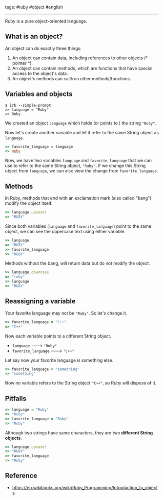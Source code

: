 tags: #ruby #object #english

<hr />

Ruby is a pure object-oriented language.

## What is an object?
An object can do exactly three things:
1. An object can contain data, including references to other objects (* pointer *).
2. An object can contain methods, which are functions that have special access to the object's data.
3. An object's methods can call/run other methods/functions.

## Variables and objects
```shell
$ irb --simple-prompt
>> language = "Ruby"
=> Ruby
```

We created an object `language` which holds (or points to ) the string `"Ruby"`.

Now let's create another variable and let it refer to the same String object as `language`.

```rb
>> favorite_language = language
=> Ruby
```

Now, we have two variables `language` and `favorite_language` that we can use to refer to the same String object, `"Ruby"`. If we change this String object from `language`, we can also view the change from `favorite_language`.

## Methods
In Ruby, methods that end with an exclamation mark (also called "bang") modify the object itself.

```rb
>> language.upcase!
=> "RUBY"
```

Since both variables (`language` and `favorite_language`) point to the same object, we can see the uppercase text using either variable.
```rb
>> language
=> "RUBY"
>> favorite_language
=> "RUBY"
```

Methods without the bang, will return data but do not modify the object.
```rb
>> language.downcase
=> "ruby"
>> language
=> "RUBY"
```

## Reassigning a variable
Your favorite language may not be `"Ruby"`. So let's change it.
```rb
>> favorite_language = "C++"
=> "C++"
```

Now each variable points to a different String object.
- `language` ---> `"Ruby"`
- `favorite_language` ---> `"C++"`

Let say now your favorite language is something else.
```rb
>> favorite_language = "something"
=> "something"
```

Now no variable refers to the String object `"C++"`, so Ruby will dispose of it.

## Pitfalls
```rb
>> language = "Ruby"
=> "Ruby"
>> favorite_language = "Ruby"
=> "Ruby"
```

Although two strings have same characters, they are two **different String objects**. 
```rb
>> language.upcase!
=> "RUBY"
>> favorite_language
=> "Ruby"
```

## Reference
- https://en.wikibooks.org/wiki/Ruby_Programming/Introduction_to_objects